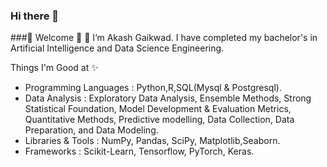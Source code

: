 ### Hi there 👋
###🌱 Welcome 🌱 👋 I’m Akash Gaikwad. I have completed my bachelor's in Artificial Intelligence and Data Science Engineering.

Things I'm Good at ✨

- Programming Languages : Python,R,SQL(Mysql & Postgresql).
- Data Analysis : Exploratory Data Analysis, Ensemble Methods, Strong
                  Statistical Foundation, Model Development & Evaluation                           Metrics, Quantitative Methods, Predictive modelling, Data                        Collection, Data Preparation, and Data Modeling.
- Libraries & Tools : NumPy, Pandas, SciPy, Matplotlib,Seaborn.
- Frameworks : Scikit-Learn, Tensorflow, PyTorch, Keras.


